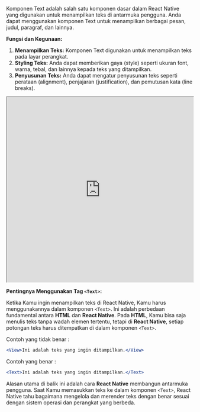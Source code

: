 Komponen Text adalah salah satu komponen dasar dalam React Native yang digunakan untuk menampilkan teks di antarmuka pengguna. Anda dapat menggunakan komponen Text untuk menampilkan berbagai pesan, judul, paragraf, dan lainnya.

**Fungsi dan Kegunaan:**

1. **Menampilkan Teks:** Komponen Text digunakan untuk menampilkan teks pada layar perangkat.
2. **Styling Teks:** Anda dapat memberikan gaya (style) seperti ukuran font, warna, tebal, dan lainnya kepada teks yang ditampilkan.
3. **Penyusunan Teks:** Anda dapat mengatur penyusunan teks seperti perataan (alignment), penjajaran (justification), dan pemutusan kata (line breaks).

<iframe src="https://snack.expo.dev/@doltons/text-component" height="500" width="100%" title="Text Example"></iframe>

<!-- ```jsx
import React from "react";
import { View, Text, StyleSheet } from "react-native";

const TextExample = () => {
  return (
    <View>
      <Text>Selamat datang di materi UI Native!</Text>
      <Text>
        Ini adalah contoh penggunaan komponen Text dalam React Native. Kamu
        dapat menambahkan paragraf dan pesan sesuai kebutuhan.
      </Text>
    </View>
  );
};

export default TextExample;
``` -->

**Pentingnya Menggunakan Tag `<Text>`:**

Ketika Kamu ingin menampilkan teks di React Native, Kamu harus menggunakannya dalam komponen `<Text>`. Ini adalah perbedaan fundamental antara **HTML** dan **React Native**. Pada **HTML**, Kamu bisa saja menulis teks tanpa wadah elemen tertentu, tetapi di **React Native**, setiap potongan teks harus ditempatkan di dalam komponen `<Text>`.

Contoh yang tidak benar :

```jsx
<View>Ini adalah teks yang ingin ditampilkan.</View>
```

Contoh yang benar :

```jsx
<Text>Ini adalah teks yang ingin ditampilkan.</Text>
```

Alasan utama di balik ini adalah cara **React Native** membangun antarmuka pengguna. Saat Kamu memasukkan teks ke dalam komponen `<Text>`, React Native tahu bagaimana mengelola dan merender teks dengan benar sesuai dengan sistem operasi dan perangkat yang berbeda.

